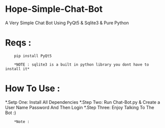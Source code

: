 # Hope-Simple-Chat-Bot


A Very Simple Chat Bot Using PyQt5 &amp; Sqlite3 &amp; Pure Python




# Reqs :
        pip install PyQt5
        
        *NOTE : sqlite3 is a built in python library you dont have to install it*


# How To Use :

*.Setp One:
        Install All Dependencies
*.Step Two:
        Run Chat-Bot.py & Create a User Name Password And Then Login
*.Step Three:
        Enjoy Talking To The Bot :)
        
        *Note : 
